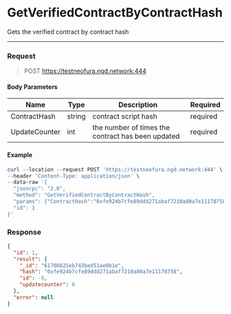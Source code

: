 # GetVerifiedContractByContractHash
Gets the verified contract by contract hash
<hr>

### Request

> POST https://testneofura.ngd.network:444

#### Body Parameters

|    Name    | Type | Description | Required |
| ---------- | --- |    ------    | ----|
| ContractHash     | string|  contract script hash| required|
| UpdateCounter   | int|  the number of times the contract has been updated| required|


#### Example
```powershell
curl --location --request POST 'https://testneofura.ngd.network:444' \
--header 'Content-Type: application/json' \
--data-raw '{
  "jsonrpc": "2.0",
  "method": "GetVerifiedContractByContractHash",
  "params": {"ContractHash":"0xfe924b7cfe89ddd271abaf7210a80a7e11178758","UpdateCounter":0},
  "id": 1
}'
```
### Response
```json
{
  "id": 1,
  "result": {
    "_id": "61700825eb743bed51ae9b1e",
    "hash": "0xfe924b7cfe89ddd271abaf7210a80a7e11178758",
    "id": -9,
    "updatecounter": 0
  },
  "error": null
}
```
